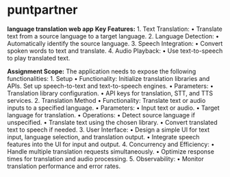 # puntpartner
**language translation web app**
**Key Features:**
	1.	Text Translation:
	•	Translate text from a source language to a target language.
	2.	Language Detection:
	•	Automatically identify the source language.
	3.	Speech Integration:
	•	Convert spoken words to text and translate.
	4.	Audio Playback:
	•	Use text-to-speech to play translated text.

**Assignment Scope:**
The application needs to expose the following functionalities:
	1.	Setup
	•	Functionality: Initialize translation libraries and APIs. Set up speech-to-text and text-to-speech engines.
	•	Parameters:
	•	Translation library configuration.
	•	API keys for translation, STT, and TTS services.
	2.	Translation Method
	•	Functionality: Translate text or audio inputs to a specified language.
	•	Parameters:
	•	Input text or audio.
	•	Target language for translation.
	•	Operations:
	•	Detect source language if unspecified.
	•	Translate text using the chosen library.
	•	Convert translated text to speech if needed.
	3.	User Interface:
	•	Design a simple UI for text input, language selection, and translation output.
	•	Integrate speech features into the UI for input and output.
	4.	Concurrency and Efficiency:
	•	Handle multiple translation requests simultaneously.
	•	Optimize response times for translation and audio processing.
	5.	Observability:
	•	Monitor translation performance and error rates.
